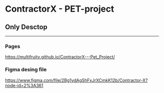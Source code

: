 # ContractorX - PET-project
## Only Desctop
***

### Pages
https://multifruitv.github.io/ContractorX---Pet_Project/
### Figma desing file
https://www.figma.com/file/2Bg1ydAgShFxJrXCmkK12b/Contractor-X?node-id=2%3A361

